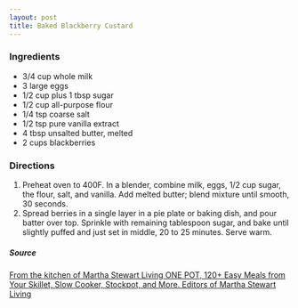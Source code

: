 ```yaml
---
layout: post
title: Baked Blackberry Custard
---
```


### Ingredients
- 3/4 cup whole milk
- 3 large eggs
- 1/2 cup plus 1 tbsp sugar
- 1/2 cup all-purpose flour
- 1/4 tsp coarse salt
- 1/2 tsp pure vanilla extract
- 4 tbsp unsalted butter, melted
- 2 cups blackberries

### Directions
1. Preheat oven to 400F. In a blender, combine milk, eggs, 1/2 cup sugar, the flour, salt, and vanilla. Add melted butter; blend mixture until smooth, 30 seconds. 
2. Spread berries in a single layer in a pie plate or baking dish, and pour batter over top. Sprinkle with remaining tablespoon sugar, and bake until slightly puffed and just set in middle, 20 to 25 minutes. Serve warm.

##### Source
[From the kitchen of Martha Stewart Living ONE POT, 120+ Easy Meals from Your Skillet, Slow Cooker, Stockpot, and More. Editors of Martha Stewart Living](https://martha.com/products/one-pot-120-easy-meals-from-your-skillet-slow-cooker-stockpot-and-more-a-cookbook)